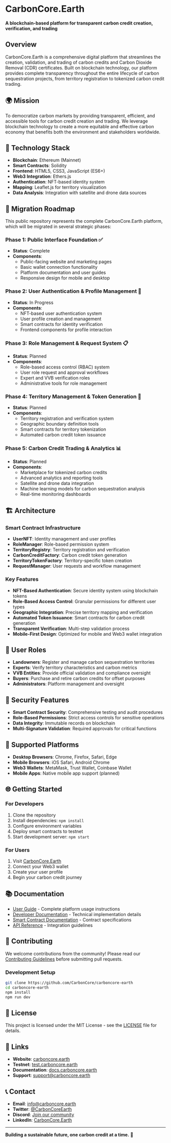 # CarbonCore.Earth

**A blockchain-based platform for transparent carbon credit creation, verification, and trading**

## Overview

CarbonCore.Earth is a comprehensive digital platform that streamlines the creation, validation, and trading of carbon credits and Carbon Dioxide Removal (CDR) certificates. Built on blockchain technology, our platform provides complete transparency throughout the entire lifecycle of carbon sequestration projects, from territory registration to tokenized carbon credit trading.

## 🌍 Mission

To democratize carbon markets by providing transparent, efficient, and accessible tools for carbon credit creation and trading. We leverage blockchain technology to create a more equitable and effective carbon economy that benefits both the environment and stakeholders worldwide.

## 🔧 Technology Stack

- **Blockchain**: Ethereum (Mainnet)
- **Smart Contracts**: Solidity
- **Frontend**: HTML5, CSS3, JavaScript (ES6+)
- **Web3 Integration**: Ethers.js
- **Authentication**: NFT-based identity system
- **Mapping**: Leaflet.js for territory visualization
- **Data Analysis**: Integration with satellite and drone data sources

## 🚀 Migration Roadmap

This public repository represents the complete CarbonCore.Earth platform, which will be migrated in several strategic phases:

### Phase 1: Public Interface Foundation ✅
- **Status**: Complete
- **Components**: 
  - Public-facing website and marketing pages
  - Basic wallet connection functionality
  - Platform documentation and user guides
  - Responsive design for mobile and desktop

### Phase 2: User Authentication & Profile Management 🔄
- **Status**: In Progress
- **Components**:
  - NFT-based user authentication system
  - User profile creation and management
  - Smart contracts for identity verification
  - Frontend components for profile interaction

### Phase 3: Role Management & Request System 📋
- **Status**: Planned
- **Components**:
  - Role-based access control (RBAC) system
  - User role request and approval workflows
  - Expert and VVB verification roles
  - Administrative tools for role management

### Phase 4: Territory Management & Token Generation 🌲
- **Status**: Planned
- **Components**:
  - Territory registration and verification system
  - Geographic boundary definition tools
  - Smart contracts for territory tokenization
  - Automated carbon credit token issuance

### Phase 5: Carbon Credit Trading & Analytics 📊
- **Status**: Planned
- **Components**:
  - Marketplace for tokenized carbon credits
  - Advanced analytics and reporting tools
  - Satellite and drone data integration
  - Machine learning models for carbon sequestration analysis
  - Real-time monitoring dashboards

## 🏗️ Architecture

### Smart Contract Infrastructure
- **UserNFT**: Identity management and user profiles
- **RoleManager**: Role-based permission system
- **TerritoryRegistry**: Territory registration and verification
- **CarbonCreditFactory**: Carbon credit token generation
- **TerritoryTokenFactory**: Territory-specific token creation
- **RequestManager**: User requests and workflow management

### Key Features
- **NFT-Based Authentication**: Secure identity system using blockchain tokens
- **Role-Based Access Control**: Granular permissions for different user types
- **Geographic Integration**: Precise territory mapping and verification
- **Automated Token Issuance**: Smart contracts for carbon credit generation
- **Transparent Verification**: Multi-step validation process
- **Mobile-First Design**: Optimized for mobile and Web3 wallet integration

## 👥 User Roles

- **Landowners**: Register and manage carbon sequestration territories
- **Experts**: Verify territory characteristics and carbon metrics
- **VVB Entities**: Provide official validation and compliance oversight
- **Buyers**: Purchase and retire carbon credits for offset purposes
- **Administrators**: Platform management and oversight

## 🔐 Security Features

- **Smart Contract Security**: Comprehensive testing and audit procedures
- **Role-Based Permissions**: Strict access controls for sensitive operations
- **Data Integrity**: Immutable records on blockchain
- **Multi-Signature Validation**: Required approvals for critical functions

## 📱 Supported Platforms

- **Desktop Browsers**: Chrome, Firefox, Safari, Edge
- **Mobile Browsers**: iOS Safari, Android Chrome
- **Web3 Wallets**: MetaMask, Trust Wallet, Coinbase Wallet
- **Mobile Apps**: Native mobile app support (planned)

## 🌐 Getting Started

### For Developers
1. Clone the repository
2. Install dependencies: `npm install`
3. Configure environment variables
4. Deploy smart contracts to testnet
5. Start development server: `npm start`

### For Users
1. Visit [CarbonCore.Earth](https://carboncore.earth)
2. Connect your Web3 wallet
3. Create your user profile
4. Begin your carbon credit journey

## 📚 Documentation

- [User Guide](docs/user-guide.md) - Complete platform usage instructions
- [Developer Documentation](docs/developer-guide.md) - Technical implementation details
- [Smart Contract Documentation](docs/smart-contracts.md) - Contract specifications
- [API Reference](docs/api-reference.md) - Integration guidelines

## 🤝 Contributing

We welcome contributions from the community! Please read our [Contributing Guidelines](CONTRIBUTING.md) before submitting pull requests.

### Development Setup
```bash
git clone https://github.com/CarbonCore/carboncore-earth
cd carboncore-earth
npm install
npm run dev
```

## 📄 License

This project is licensed under the MIT License - see the [LICENSE](LICENSE) file for details.

## 🔗 Links

- **Website**: [carboncore.earth](https://carboncore.earth)
- **Testnet**: [test.carboncore.earth](https://test.carboncore.earth)
- **Documentation**: [docs.carboncore.earth](https://docs.carboncore.earth)
- **Support**: [support@carboncore.earth](mailto:support@carboncore.earth)

## 📞 Contact

- **Email**: info@carboncore.earth
- **Twitter**: [@CarbonCoreEarth](https://twitter.com/CarbonCoreEarth)
- **Discord**: [Join our community](https://discord.gg/carboncore)
- **LinkedIn**: [CarbonCore.Earth](https://linkedin.com/company/carboncore-earth)

---

**Building a sustainable future, one carbon credit at a time.** 🌱